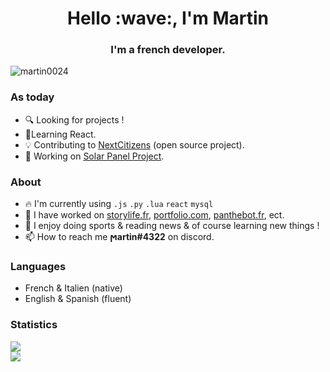 <h1 align="center">Hello :wave:, I'm Martin</h1>
<h3 align="center">I'm a french developer.</h3>

<p align="left"> <img src="https://komarev.com/ghpvc/?username=martin-fullstacks&label=Profile%20views&color=0e75b6&style=flat" alt="martin0024" /> </p>

### As today

- :mag: Looking for projects !
- :pencil:Learning React.
- :bulb: Contributing to <a href="https://nextcitizens.github.io/ncs_documentation/">NextCitizens</a> (open source project).
- :construction: Working on <a href="https://github.com/project-solar-system-es">Solar Panel Project</a>.

### About

- :fire: I'm currently using `.js` `.py` `.lua` `react` `mysql`
- :hammer: I have worked on [storylife.fr](https://storylife.fr/), [portfolio.com](https://martinportfolio.fr/), [panthebot.fr](https://pantherbot.martinportfolio.fr/),  ect. 
- :eyes: I enjoy doing sports & reading news & of course learning new things ! 
- :mailbox: How to reach me **ϻartin#4322** on discord.
    
### Languages

- French & Italien (native)
- English & Spanish (fluent)


### Statistics


![](https://github-readme-stats.vercel.app/api/top-langs/?username=martin0024&theme=dark&hide_border=true&include_all_commits=false&count_private=true&layout=compact) <br/>
![](https://github-readme-stats.vercel.app/api?username=martin0024&theme=dark&hide_border=true&include_all_commits=false&count_private=true)<br/>
